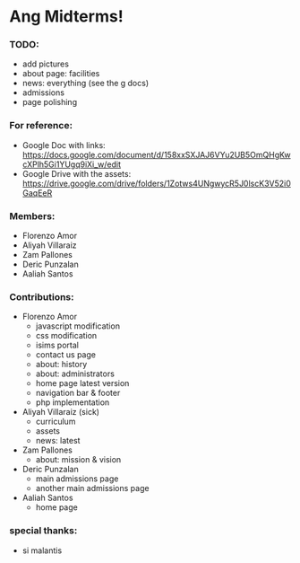 # Ang Midterms!

### TODO:
- add pictures
- about page: facilities
- news: everything (see the g docs)
- admissions
- page polishing

### For reference:
- Google Doc with links: https://docs.google.com/document/d/158xxSXJAJ6VYu2UB5OmQHgKwcXPlh5Gi1YUgq9iXi_w/edit
- Google Drive with the assets: https://drive.google.com/drive/folders/1Zotws4UNgwycR5J0lscK3V52i0GaqEeR

### Members:
- Florenzo Amor
- Aliyah Villaraiz
- Zam Pallones
- Deric Punzalan
- Aaliah Santos

### Contributions:
- Florenzo Amor
  - javascript modification
  - css modification
  - isims portal
  - contact us page
  - about: history
  - about: administrators
  - home page latest version
  - navigation bar & footer
  - php implementation
- Aliyah Villaraiz (sick)
  - curriculum
  - assets
  - news: latest
- Zam Pallones
  - about: mission & vision
- Deric Punzalan
  - main admissions page
  - another main admissions page
- Aaliah Santos
  - home page
  
 
### special thanks:
- si malantis
